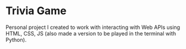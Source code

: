 # Trivia Game

Personal project I created to work with interacting with Web APIs using HTML, CSS, JS (also made a version to be played in the terminal with Python).
